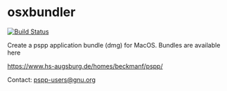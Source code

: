 osxbundler
=======

[![Build Status](https://travis-ci.org/fredowski/osxbundler.svg?branch=master)](https://travis-ci.org/fredowski/osxbundler)

Create a pspp application bundle (dmg) for MacOS. Bundles are available here

https://www.hs-augsburg.de/homes/beckmanf/pspp/

Contact: pspp-users@gnu.org
